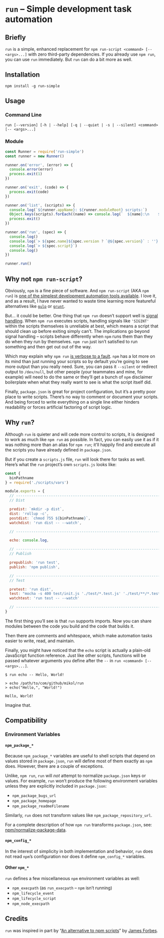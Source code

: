 # `run` – Simple development task automation

## Briefly

`run` is a simple, enhanced replacement for `npm run-script <command> [--
<args>...]` with zero third-party dependencies. If you already use `npm run`,
you can use `run` immediately. But `run` can do a bit more as well.

## Installation

```
npm install -g run-simple
```

## Usage

### Command Line

```
run [--version] [-h | --help] [-q | --quiet | -s | --silent] <command> [-- <args>...]
```

### Module

```js
const Runner = require('run-simple')
const runner = new Runner()

runner.on('error', (error) => {
  console.error(error)
  process.exit(1)
})

runner.on('exit', (code) => {
  process.exit(code)
})

runner.on('list', (scripts) => {
  console.log(`${runner.appName}: ${runner.moduleRoot} scripts:`)
  Object.keys(scripts).forEach((name) => console.log(`  ${name}:\n    ${scripts[name]}`))
  process.exit()
})

runner.on('run', (spec) => {
  console.log()
  console.log(`> ${spec.name}${spec.version ? `@${spec.version}` : ''} ${spec.wd}`)
  console.log(`> ${spec.script}`)
  console.log()
})

runner.run()
```

## Why not `npm run-script`?

Obviously, `npm` is a fine piece of software. And `npm run-script` (AKA `npm
run`) is [one of the simplest development automation tools
available](https://goo.gl/cuA7TD). I love it, and as a result, I have never
wanted to waste time learning more featureful alternatives like
[`gulp`](https://goo.gl/WLyxEK) or [`grunt`](https://goo.gl/g779Qk).

But… it could be better. One thing that `npm run` doesn’t support well is
[signal handling](https://goo.gl/w6eQze). When `npm run` executes scripts,
handling signals like `'SIGINT'` within the scripts themselves is unreliable at
best, which means a script that should clean up before exiting simply can’t. The
implications go beyond signal handling – scripts behave differently when `npm`
runs them than they do when they run by themselves. `npm run` just isn’t
satisfied to run something and then get out out of the way.

Which may explain why `npm run` [is verbose to a fault](https://goo.gl/CoFLVr).
`npm` has a lot more on its mind than just running your scripts so by default
you’re going to see more output than you really need. Sure, you can pass it
`--silent` or redirect output to `/dev/null`, but other people (your teammates
and mine, for example) will need to do the same or they’ll get a bunch of `npm`
disclaimer boilerplate when what they really want to see is what the script
itself did.

Finally, `package.json` is great for project configuration, but it’s a pretty
poor place to write scripts. There’s no way to comment or document your scripts.
And being forced to write everything on a single line either hinders readability
or forces artificial factoring of script logic.

## Why `run`?

Although `run` is quieter and will cede more control to scripts, it is designed
to work as much like `npm run` as possible. In fact, you can easily use it as if
it was nothing more than an alias for `npm run`; it’ll happily find and execute
all the scripts you have already defined in `package.json`.

But if you create a `scripts.js` file, `run` will look there for tasks as well.
Here’s what the `run` project’s own `scripts.js` looks like:

```js
const {
  binPathname
} = require('./scripts/vars')

module.exports = {
  // ---------------------------------------------------------------------------
  // Dist

  predist: `mkdir -p dist`,
  dist: 'rollup -c',
  postdist: `chmod 755 ${binPathname}`,
  watchdist: 'run dist -- --watch',

  // ---------------------------------------------------------------------------

  echo: console.log,

  // ---------------------------------------------------------------------------
  // Publish

  prepublish: 'run test',
  publish: 'npm publish',

  // ---------------------------------------------------------------------------
  // Test

  pretest: 'run dist',
  test: "mocha -s 400 test/init.js './test/*.test.js' './test/**/*.test.js'",
  watchtest: 'run test -- --watch'

  // ---------------------------------------------------------------------------
}
```

The first thing you’ll see is that `run` supports imports. Now you can share
modules between the code you build and the code that builds it.

Then there are comments and whitespace, which make automation tasks easier to
write, read, and maintain.

Finally, you might have noticed that the `echo` script is actually a plain-old
JavaScript function reference. Just like other scripts, functions will be passed
whatever arguments you define after the `--` in `run <command> [-- <args>...]`.

```
$ run echo -- Hello, World!

> echo /path/to/com/github/mikol/run
> echo("Hello,", "World!")

Hello, World!
```

Imagine that.

## Compatibility

### Environment Variables

#### `npm_package_*`

Because `npm_package_*` variables are useful to shell scripts that depend on
values stored in `package.json`, `run` will define most of them exactly as `npm`
does. However, there are a couple of exceptions.

Unlike, `npm run`, `run` will _not_ attempt to normalize `package.json` keys or
values. For example, `run` won’t produce the following environment variables
unless they are explicitly included in `package.json`:

  * `npm_package_bugs_url`
  * `npm_package_homepage`
  * `npm_package_readmeFilename`

Similarly, `run` does not transform values like `npm_package_repository_url`.

For a complete description of how `npm run` transforms `package.json`, see:
[npm/normalize-package-data](https://goo.gl/9H922P).

#### `npm_config_*`

In the interest of simplicity in both implementation and behavior, `run` does
not read `npm`’s configuration nor does it define `npm_config_*` variables.

#### Other `npm_*`

`run` defines a few miscellaneous `npm` environment variables as well:

  * `npm_execpath` (as `run_execpath` – `npm` isn’t running)
  * `npm_lifecycle_event`
  * `npm_lifecycle_script`
  * `npm_node_execpath`

## Credits

`run` was inspired in part by “[An alternative to npm
scripts](https://goo.gl/KLJjDC)” by [James Forbes](https://goo.gl/k3gQrG).
